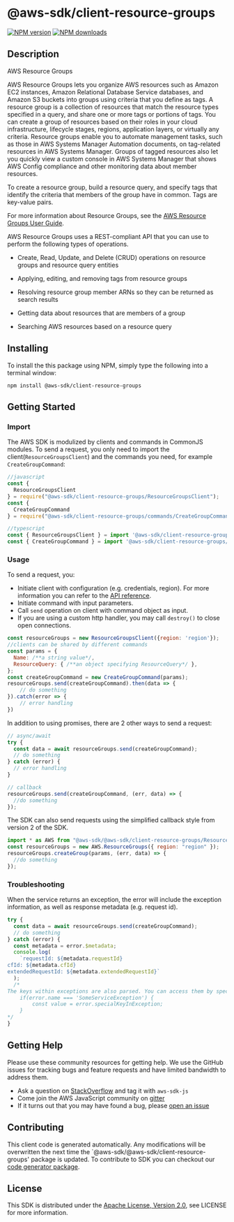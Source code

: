 # @aws-sdk/client-resource-groups

[![NPM version](https://img.shields.io/npm/v/@aws-sdk/client-resource-groups/preview.svg)](https://www.npmjs.com/package/@aws-sdk/client-resource-groups)
[![NPM downloads](https://img.shields.io/npm/dm/@aws-sdk/client-resource-groups.svg)](https://www.npmjs.com/package/@aws-sdk/client-resource-groups)

## Description

<fullname>AWS Resource Groups</fullname> <p>AWS Resource Groups lets you organize AWS resources such as Amazon EC2 instances, Amazon Relational Database Service databases, and Amazon S3 buckets into groups using criteria that you define as tags. A resource group is a collection of resources that match the resource types specified in a query, and share one or more tags or portions of tags. You can create a group of resources based on their roles in your cloud infrastructure, lifecycle stages, regions, application layers, or virtually any criteria. Resource groups enable you to automate management tasks, such as those in AWS Systems Manager Automation documents, on tag-related resources in AWS Systems Manager. Groups of tagged resources also let you quickly view a custom console in AWS Systems Manager that shows AWS Config compliance and other monitoring data about member resources.</p> <p>To create a resource group, build a resource query, and specify tags that identify the criteria that members of the group have in common. Tags are key-value pairs.</p> <p>For more information about Resource Groups, see the <a href="https://docs.aws.amazon.com/ARG/latest/userguide/welcome.html">AWS Resource Groups User Guide</a>.</p> <p>AWS Resource Groups uses a REST-compliant API that you can use to perform the following types of operations.</p> <ul> <li> <p>Create, Read, Update, and Delete (CRUD) operations on resource groups and resource query entities</p> </li> <li> <p>Applying, editing, and removing tags from resource groups</p> </li> <li> <p>Resolving resource group member ARNs so they can be returned as search results</p> </li> <li> <p>Getting data about resources that are members of a group</p> </li> <li> <p>Searching AWS resources based on a resource query</p> </li> </ul>

## Installing

To install the this package using NPM, simply type the following into a terminal window:

```
npm install @aws-sdk/client-resource-groups
```

## Getting Started

### Import

The AWS SDK is modulized by clients and commands in CommonJS modules. To send a request, you only need to import the client(`ResourceGroupsClient`) and the commands you need, for example `CreateGroupCommand`:

```javascript
//javascript
const {
  ResourceGroupsClient
} = require("@aws-sdk/client-resource-groups/ResourceGroupsClient");
const {
  CreateGroupCommand
} = require("@aws-sdk/client-resource-groups/commands/CreateGroupCommand");
```

```javascript
//typescript
const { ResourceGroupsClient } = import '@aws-sdk/client-resource-groups/ResourceGroupsClient';
const { CreateGroupCommand } = import '@aws-sdk/client-resource-groups/commands/CreateGroupCommand';
```

### Usage

To send a request, you:

- Initiate client with configuration (e.g. credentials, region). For more information you can refer to the [API reference][].
- Initiate command with input parameters.
- Call `send` operation on client with command object as input.
- If you are using a custom http handler, you may call `destroy()` to close open connections.

```javascript
const resourceGroups = new ResourceGroupsClient({region: 'region'});
//clients can be shared by different commands
const params = {
  Name: /**a string value*/,
  ResourceQuery: { /**an object specifying ResourceQuery*/ },
};
const createGroupCommand = new CreateGroupCommand(params);
resourceGroups.send(createGroupCommand).then(data => {
    // do something
}).catch(error => {
    // error handling
})
```

In addition to using promises, there are 2 other ways to send a request:

```javascript
// async/await
try {
  const data = await resourceGroups.send(createGroupCommand);
  // do something
} catch (error) {
  // error handling
}
```

```javascript
// callback
resourceGroups.send(createGroupCommand, (err, data) => {
  //do something
});
```

The SDK can also send requests using the simplified callback style from version 2 of the SDK.

```javascript
import * as AWS from "@aws-sdk/@aws-sdk/client-resource-groups/ResourceGroups";
const resourceGroups = new AWS.ResourceGroups({ region: "region" });
resourceGroups.createGroup(params, (err, data) => {
  //do something
});
```

### Troubleshooting

When the service returns an exception, the error will include the exception information, as well as response metadata (e.g. request id).

```javascript
try {
  const data = await resourceGroups.send(createGroupCommand);
  // do something
} catch (error) {
  const metadata = error.$metadata;
  console.log(
    `requestId: ${metadata.requestId}
cfId: ${metadata.cfId}
extendedRequestId: ${metadata.extendedRequestId}`
  );
  /*
The keys within exceptions are also parsed. You can access them by specifying exception names:
    if(error.name === 'SomeServiceException') {
        const value = error.specialKeyInException;
    }
*/
}
```

## Getting Help

Please use these community resources for getting help. We use the GitHub issues for tracking bugs and feature requests and have limited bandwidth to address them.

- Ask a question on [StackOverflow](https://stackoverflow.com/questions/tagged/aws-sdk-js) and tag it with `aws-sdk-js`
- Come join the AWS JavaScript community on [gitter](https://gitter.im/aws/aws-sdk-js-v3)
- If it turns out that you may have found a bug, please [open an issue](https://github.com/aws/aws-sdk-js-v3/issues)

## Contributing

This client code is generated automatically. Any modifications will be overwritten the next time the `@aws-sdk/@aws-sdk/client-resource-groups' package is updated. To contribute to SDK you can checkout our [code generator package][].

## License

This SDK is distributed under the
[Apache License, Version 2.0](http://www.apache.org/licenses/LICENSE-2.0),
see LICENSE for more information.

[code generator package]: https://github.com/aws/aws-sdk-js-v3/tree/master/packages/service-types-generator
[api reference]: https://docs.aws.amazon.com/AWSJavaScriptSDK/latest/
